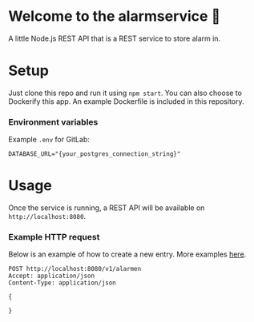 # Welcome to the alarmservice 👋

A little Node.js REST API that is a REST service to store alarm in.

# Setup

Just clone this repo and run it using `npm start`. You can also choose to Dockerify this app. An example Dockerfile is included in this repository.

### Environment variables

Example `.env` for GitLab:

```dotenv
DATABASE_URL="{your_postgres_connection_string}"
```

# Usage

Once the service is running, a REST API will be available on `http://localhost:8080`.

### Example HTTP request

Below is an example of how to create a new entry. More examples [here](./example_requests.http).

```http request
POST http://localhost:8080/v1/alarmen
Accept: application/json
Content-Type: application/json

{
 
}
```


